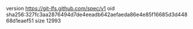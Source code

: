 version https://git-lfs.github.com/spec/v1
oid sha256:327fc3aa2876494d7de4eeadb642aefaeda86e4e85f16685d3d44868d1eaef51
size 12993
